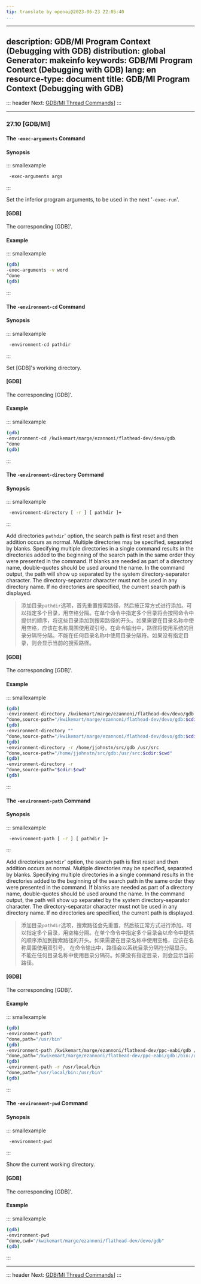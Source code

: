 ```yaml
---
tip: translate by openai@2023-06-23 22:05:40
...
```

---
description: GDB/MI Program Context (Debugging with GDB)
distribution: global
Generator: makeinfo
keywords: GDB/MI Program Context (Debugging with GDB)
lang: en
resource-type: document
title: GDB/MI Program Context (Debugging with GDB)
---
::: header
Next: [GDB/MI Thread Commands](GDB_002fMI-Thread-Commands.html#GDB_002fMI-Thread-Commands)]
:::

---

### 27.10 [GDB/MI]

#### The `-exec-arguments` Command

#### Synopsis

::: smallexample

```bash
 -exec-arguments args
```

:::

Set the inferior program arguments, to be used in the next '`-exec-run`'.

#### [GDB]

The corresponding [GDB]'.

#### Example

::: smallexample

```bash
(gdb)
-exec-arguments -v word
^done
(gdb)
```

:::

#### The `-environment-cd` Command

#### Synopsis

::: smallexample

```bash
 -environment-cd pathdir
```

:::

Set [GDB]'s working directory.

#### [GDB]

The corresponding [GDB]'.

#### Example

::: smallexample

```bash
(gdb)
-environment-cd /kwikemart/marge/ezannoni/flathead-dev/devo/gdb
^done
(gdb)
```

:::

#### The `-environment-directory` Command

#### Synopsis

::: smallexample

```bash
 -environment-directory [ -r ] [ pathdir ]+
```

:::


Add directories `pathdir`' option, the search path is first reset and then addition occurs as normal. Multiple directories may be specified, separated by blanks. Specifying multiple directories in a single command results in the directories added to the beginning of the search path in the same order they were presented in the command. If blanks are needed as part of a directory name, double-quotes should be used around the name. In the command output, the path will show up separated by the system directory-separator character. The directory-separator character must not be used in any directory name. If no directories are specified, the current search path is displayed.

> 添加目录`pathdir`选项，首先重置搜索路径，然后按正常方式进行添加。可以指定多个目录，用空格分隔。在单个命令中指定多个目录将会按照命令中提供的顺序，将这些目录添加到搜索路径的开头。如果需要在目录名称中使用空格，应该在名称周围使用双引号。在命令输出中，路径将使用系统的目录分隔符分隔。不能在任何目录名称中使用目录分隔符。如果没有指定目录，则会显示当前的搜索路径。

#### [GDB]

The corresponding [GDB]'.

#### Example

::: smallexample

```bash
(gdb)
-environment-directory /kwikemart/marge/ezannoni/flathead-dev/devo/gdb
^done,source-path="/kwikemart/marge/ezannoni/flathead-dev/devo/gdb:$cdir:$cwd"
(gdb)
-environment-directory ""
^done,source-path="/kwikemart/marge/ezannoni/flathead-dev/devo/gdb:$cdir:$cwd"
(gdb)
-environment-directory -r /home/jjohnstn/src/gdb /usr/src
^done,source-path="/home/jjohnstn/src/gdb:/usr/src:$cdir:$cwd"
(gdb)
-environment-directory -r
^done,source-path="$cdir:$cwd"
(gdb)
```

:::

#### The `-environment-path` Command

#### Synopsis

::: smallexample

```bash
 -environment-path [ -r ] [ pathdir ]+
```

:::


Add directories `pathdir`' option, the search path is first reset and then addition occurs as normal. Multiple directories may be specified, separated by blanks. Specifying multiple directories in a single command results in the directories added to the beginning of the search path in the same order they were presented in the command. If blanks are needed as part of a directory name, double-quotes should be used around the name. In the command output, the path will show up separated by the system directory-separator character. The directory-separator character must not be used in any directory name. If no directories are specified, the current path is displayed.

> 添加目录`pathdir`选项，搜索路径会先重置，然后按正常方式进行添加。可以指定多个目录，用空格分隔。在单个命令中指定多个目录会以命令中提供的顺序添加到搜索路径的开头。如果需要在目录名称中使用空格，应该在名称周围使用双引号。 在命令输出中，路径会以系统目录分隔符分隔显示。不能在任何目录名称中使用目录分隔符。如果没有指定目录，则会显示当前路径。

#### [GDB]

The corresponding [GDB]'.

#### Example

::: smallexample

```bash
(gdb)
-environment-path
^done,path="/usr/bin"
(gdb)
-environment-path /kwikemart/marge/ezannoni/flathead-dev/ppc-eabi/gdb /bin
^done,path="/kwikemart/marge/ezannoni/flathead-dev/ppc-eabi/gdb:/bin:/usr/bin"
(gdb)
-environment-path -r /usr/local/bin
^done,path="/usr/local/bin:/usr/bin"
(gdb)
```

:::

#### The `-environment-pwd` Command

#### Synopsis

::: smallexample

```bash
 -environment-pwd
```

:::

Show the current working directory.

#### [GDB]

The corresponding [GDB]'.

#### Example

::: smallexample

```bash
(gdb)
-environment-pwd
^done,cwd="/kwikemart/marge/ezannoni/flathead-dev/devo/gdb"
(gdb)
```

:::

---

::: header
Next: [GDB/MI Thread Commands](GDB_002fMI-Thread-Commands.html#GDB_002fMI-Thread-Commands)]
:::

